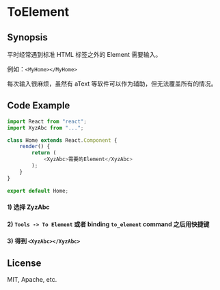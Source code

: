 # ToElement

## Synopsis

平时经常遇到标准 HTML 标签之外的 Element 需要输入。

例如：`<MyHome></MyHome>`

每次输入很麻烦，虽然有 aText 等软件可以作为辅助，但无法覆盖所有的情况。

## Code Example

```js
import React from "react";
import XyzAbc from "...";

class Home extends React.Component {
	render() {
		return (
			<XyzAbc>需要的Element</XyzAbc>
		);
	}
}

export default Home;
```

#### 1) 选择 ZyzAbc

#### 2) `Tools -> To Element` 或者 binding `to_element` command 之后用快捷键

#### 3) 得到 `<XyzAbc></XyzAbc>`

## License

MIT, Apache, etc.
